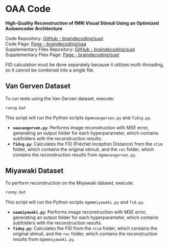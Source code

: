 # OAA  Code

**High-Quality Reconstruction of fMRI Visual Stimuli Using an Optimized Autoencoder Architecture**  

Code Repository: [GitHub - braindecoding/supl](https://github.com/braindecoding/oaa)  
Code Page: [Page - braindecoding/oaa](https://braindecoding.github.io/oaa/)  
Supplementary Files Repository: [GitHub - braindecoding/supl](https://github.com/braindecoding/supl)  
Supplementary Files Page: [Page - braindecoding/supl](https://braindecoding.github.io/supl/)  


FID calculation must be done separately because it utilizes multi-threading, so it cannot be combined into a single file.  

## Van Gerven Dataset  

To run tests using the Van Gerven dataset, execute:  

```sh
runvg.bat
```  

This script will run the Python scripts `dgmmvangerven.py` and `fidvg.py`.  

- **`oaavangerven.py`**: Performs image reconstruction with MSE error, generating an output folder for each hyperparameter, which contains subfolders with the reconstruction results.  
- **`fidvg.py`**: Calculates the FID (Fréchet Inception Distance) from the `stim` folder, which contains the original stimuli, and the `rec` folder, which contains the reconstruction results from `dgmmvangerven.py`.  

## Miyawaki Dataset  

To perform reconstruction on the Miyawaki dataset, execute:  

```sh
runmy.bat
```  

This script will run the Python scripts `dgmmmiyawaki.py` and `fid.py`.  

- **`oaamiyawaki.py`**: Performs image reconstruction with MSE error, generating an output folder for each hyperparameter, which contains subfolders with the reconstruction results.  
- **`fidmy.py`**: Calculates the FID from the `stim` folder, which contains the original stimuli, and the `rec` folder, which contains the reconstruction results from `dgmmmiyawaki.py`.  
